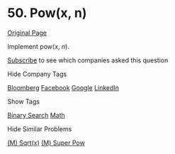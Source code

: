 # 50. Pow(x, n)

[Original Page](https://leetcode.com/problems/powx-n/)

Implement pow(_x_, _n_).

<div>

[Subscribe](/subscribe/) to see which companies asked this question

</div>

<div>

<div id="company_tags" class="btn btn-xs btn-warning">Hide Company Tags</div>

<span class="hidebutton" style="display: inline;">[Bloomberg](/company/bloomberg/) [Facebook](/company/facebook/) [Google](/company/google/) [LinkedIn](/company/linkedin/)</span></div>

<div>

<div id="tags" class="btn btn-xs btn-warning">Show Tags</div>

<span class="hidebutton">[Binary Search](/tag/binary-search/) [Math](/tag/math/)</span></div>

<div>

<div id="similar" class="btn btn-xs btn-warning">Hide Similar Problems</div>

<span class="hidebutton" style="display: inline;">[(M) Sqrt(x)](/problems/sqrtx/) [(M) Super Pow](/problems/super-pow/)</span></div>